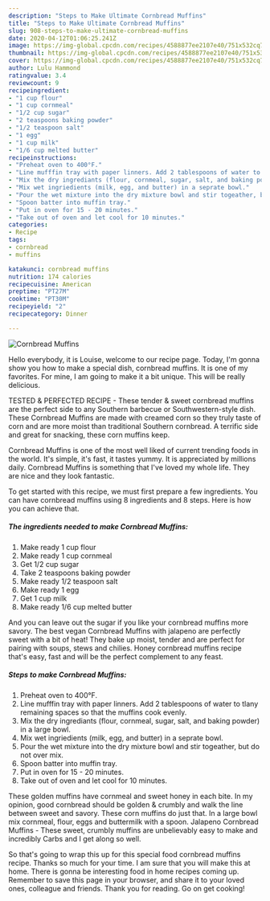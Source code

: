 ```yaml
---
description: "Steps to Make Ultimate Cornbread Muffins"
title: "Steps to Make Ultimate Cornbread Muffins"
slug: 908-steps-to-make-ultimate-cornbread-muffins
date: 2020-04-12T01:06:25.241Z
image: https://img-global.cpcdn.com/recipes/4588877ee2107e40/751x532cq70/cornbread-muffins-recipe-main-photo.jpg
thumbnail: https://img-global.cpcdn.com/recipes/4588877ee2107e40/751x532cq70/cornbread-muffins-recipe-main-photo.jpg
cover: https://img-global.cpcdn.com/recipes/4588877ee2107e40/751x532cq70/cornbread-muffins-recipe-main-photo.jpg
author: Lulu Hammond
ratingvalue: 3.4
reviewcount: 9
recipeingredient:
- "1 cup flour"
- "1 cup cornmeal"
- "1/2 cup sugar"
- "2 teaspoons baking powder"
- "1/2 teaspoon salt"
- "1 egg"
- "1 cup milk"
- "1/6 cup melted butter"
recipeinstructions:
- "Preheat oven to 400°F."
- "Line mufffin tray with paper linners. Add 2 tablespoons of water to tlany remaining spaces so that the muffins cook evenly."
- "Mix the dry ingrediants (flour, cornmeal, sugar, salt, and baking powder) in a large bowl."
- "Mix wet ingriedients (milk, egg, and butter) in a seprate bowl."
- "Pour the wet mixture into the dry mixture bowl and stir togeather, but do not over mix."
- "Spoon batter into muffin tray."
- "Put in oven for 15 - 20 minutes."
- "Take out of oven and let cool for 10 minutes."
categories:
- Recipe
tags:
- cornbread
- muffins

katakunci: cornbread muffins 
nutrition: 174 calories
recipecuisine: American
preptime: "PT27M"
cooktime: "PT30M"
recipeyield: "2"
recipecategory: Dinner

---
```



![Cornbread Muffins](https://img-global.cpcdn.com/recipes/4588877ee2107e40/751x532cq70/cornbread-muffins-recipe-main-photo.jpg)

Hello everybody, it is Louise, welcome to our recipe page. Today, I'm gonna show you how to make a special dish, cornbread muffins. It is one of my favorites. For mine, I am going to make it a bit unique. This will be really delicious.

TESTED &amp; PERFECTED RECIPE - These tender &amp; sweet cornbread muffins are the perfect side to any Southern barbecue or Southwestern-style dish. These Cornbread Muffins are made with creamed corn so they truly taste of corn and are more moist than traditional Southern cornbread. A terrific side and great for snacking, these corn muffins keep.

Cornbread Muffins is one of the most well liked of current trending foods in the world. It's simple, it's fast, it tastes yummy. It is appreciated by millions daily. Cornbread Muffins is something that I've loved my whole life. They are nice and they look fantastic.


To get started with this recipe, we must first prepare a few ingredients. You can have cornbread muffins using 8 ingredients and 8 steps. Here is how you can achieve that.

<!--inarticleads1-->

##### The ingredients needed to make Cornbread Muffins:

1. Make ready 1 cup flour
1. Make ready 1 cup cornmeal
1. Get 1/2 cup sugar
1. Take 2 teaspoons baking powder
1. Make ready 1/2 teaspoon salt
1. Make ready 1 egg
1. Get 1 cup milk
1. Make ready 1/6 cup melted butter


And you can leave out the sugar if you like your cornbread muffins more savory. The best vegan Cornbread Muffins with jalapeno are perfectly sweet with a bit of heat! They bake up moist, tender and are perfect for pairing with soups, stews and chilies. Honey cornbread muffins recipe that&#39;s easy, fast and will be the perfect complement to any feast. 

<!--inarticleads2-->

##### Steps to make Cornbread Muffins:

1. Preheat oven to 400°F.
1. Line mufffin tray with paper linners. Add 2 tablespoons of water to tlany remaining spaces so that the muffins cook evenly.
1. Mix the dry ingrediants (flour, cornmeal, sugar, salt, and baking powder) in a large bowl.
1. Mix wet ingriedients (milk, egg, and butter) in a seprate bowl.
1. Pour the wet mixture into the dry mixture bowl and stir togeather, but do not over mix.
1. Spoon batter into muffin tray.
1. Put in oven for 15 - 20 minutes.
1. Take out of oven and let cool for 10 minutes.


These golden muffins have cornmeal and sweet honey in each bite. In my opinion, good cornbread should be golden &amp; crumbly and walk the line between sweet and savory. These corn muffins do just that. In a large bowl mix cornmeal, flour, eggs and buttermilk with a spoon. Jalapeno Cornbread Muffins - These sweet, crumbly muffins are unbelievably easy to make and incredibly Carbs and I get along so well. 

So that's going to wrap this up for this special food cornbread muffins recipe. Thanks so much for your time. I am sure that you will make this at home. There is gonna be interesting food in home recipes coming up. Remember to save this page in your browser, and share it to your loved ones, colleague and friends. Thank you for reading. Go on get cooking!
